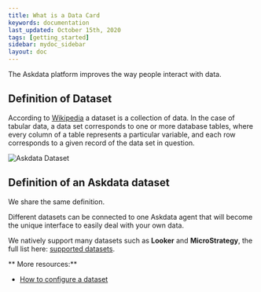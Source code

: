 ```yaml
---
title: What is a Data Card
keywords: documentation
last_updated: October 15th, 2020
tags: [getting_started]
sidebar: mydoc_sidebar
layout: doc
---
```




The Askdata platform improves the way people interact with data.

## Definition of Dataset

According to [Wikipedia](https://en.wikipedia.org/wiki/Data_set) a dataset is a collection of data. In the case of tabular data, a data set corresponds to one or more database tables, where every column of a table represents a particular variable, and each row corresponds to a given record of the data set in question.

![Askdata Dataset](https://docs.askdata.com/images/illustrations/docs/what-is-a-dataset.png)


## Definition of an Askdata dataset

We share the same definition.

Different datasets can be connected to one Askdata agent that will become the unique interface to easily deal with your own data.

We natively support many datasets such as **Looker** and **MicroStrategy**, the full list here: [supported datasets](https://www.askdata.com/datasets).

** More resources:**

* [How to configure a dataset](/docs/how-to-connect-a-dataset)

